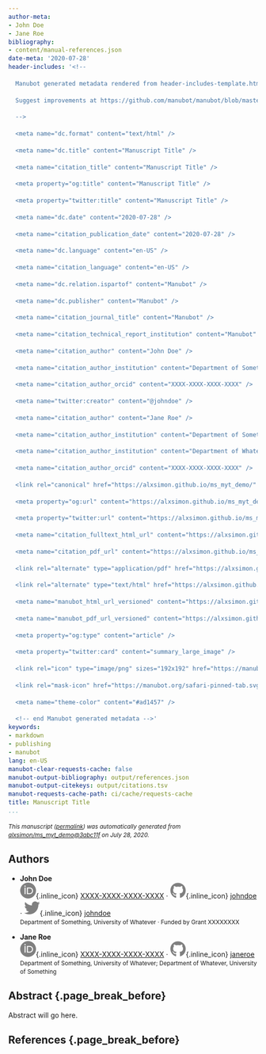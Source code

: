 ```yaml
---
author-meta:
- John Doe
- Jane Roe
bibliography:
- content/manual-references.json
date-meta: '2020-07-28'
header-includes: '<!--

  Manubot generated metadata rendered from header-includes-template.html.

  Suggest improvements at https://github.com/manubot/manubot/blob/master/manubot/process/header-includes-template.html

  -->

  <meta name="dc.format" content="text/html" />

  <meta name="dc.title" content="Manuscript Title" />

  <meta name="citation_title" content="Manuscript Title" />

  <meta property="og:title" content="Manuscript Title" />

  <meta property="twitter:title" content="Manuscript Title" />

  <meta name="dc.date" content="2020-07-28" />

  <meta name="citation_publication_date" content="2020-07-28" />

  <meta name="dc.language" content="en-US" />

  <meta name="citation_language" content="en-US" />

  <meta name="dc.relation.ispartof" content="Manubot" />

  <meta name="dc.publisher" content="Manubot" />

  <meta name="citation_journal_title" content="Manubot" />

  <meta name="citation_technical_report_institution" content="Manubot" />

  <meta name="citation_author" content="John Doe" />

  <meta name="citation_author_institution" content="Department of Something, University of Whatever" />

  <meta name="citation_author_orcid" content="XXXX-XXXX-XXXX-XXXX" />

  <meta name="twitter:creator" content="@johndoe" />

  <meta name="citation_author" content="Jane Roe" />

  <meta name="citation_author_institution" content="Department of Something, University of Whatever" />

  <meta name="citation_author_institution" content="Department of Whatever, University of Something" />

  <meta name="citation_author_orcid" content="XXXX-XXXX-XXXX-XXXX" />

  <link rel="canonical" href="https://alxsimon.github.io/ms_myt_demo/" />

  <meta property="og:url" content="https://alxsimon.github.io/ms_myt_demo/" />

  <meta property="twitter:url" content="https://alxsimon.github.io/ms_myt_demo/" />

  <meta name="citation_fulltext_html_url" content="https://alxsimon.github.io/ms_myt_demo/" />

  <meta name="citation_pdf_url" content="https://alxsimon.github.io/ms_myt_demo/manuscript.pdf" />

  <link rel="alternate" type="application/pdf" href="https://alxsimon.github.io/ms_myt_demo/manuscript.pdf" />

  <link rel="alternate" type="text/html" href="https://alxsimon.github.io/ms_myt_demo/v/3abc11f2540d84351aaccd8c1128b5a277d0c579/" />

  <meta name="manubot_html_url_versioned" content="https://alxsimon.github.io/ms_myt_demo/v/3abc11f2540d84351aaccd8c1128b5a277d0c579/" />

  <meta name="manubot_pdf_url_versioned" content="https://alxsimon.github.io/ms_myt_demo/v/3abc11f2540d84351aaccd8c1128b5a277d0c579/manuscript.pdf" />

  <meta property="og:type" content="article" />

  <meta property="twitter:card" content="summary_large_image" />

  <link rel="icon" type="image/png" sizes="192x192" href="https://manubot.org/favicon-192x192.png" />

  <link rel="mask-icon" href="https://manubot.org/safari-pinned-tab.svg" color="#ad1457" />

  <meta name="theme-color" content="#ad1457" />

  <!-- end Manubot generated metadata -->'
keywords:
- markdown
- publishing
- manubot
lang: en-US
manubot-clear-requests-cache: false
manubot-output-bibliography: output/references.json
manubot-output-citekeys: output/citations.tsv
manubot-requests-cache-path: ci/cache/requests-cache
title: Manuscript Title
...
```







<small><em>
This manuscript
([permalink](https://alxsimon.github.io/ms_myt_demo/v/3abc11f2540d84351aaccd8c1128b5a277d0c579/))
was automatically generated
from [alxsimon/ms_myt_demo@3abc11f](https://github.com/alxsimon/ms_myt_demo/tree/3abc11f2540d84351aaccd8c1128b5a277d0c579)
on July 28, 2020.
</em></small>

## Authors



+ **John Doe**<br>
    ![ORCID icon](images/orcid.svg){.inline_icon}
    [XXXX-XXXX-XXXX-XXXX](https://orcid.org/XXXX-XXXX-XXXX-XXXX)
    · ![GitHub icon](images/github.svg){.inline_icon}
    [johndoe](https://github.com/johndoe)
    · ![Twitter icon](images/twitter.svg){.inline_icon}
    [johndoe](https://twitter.com/johndoe)<br>
  <small>
     Department of Something, University of Whatever
     · Funded by Grant XXXXXXXX
  </small>

+ **Jane Roe**<br>
    ![ORCID icon](images/orcid.svg){.inline_icon}
    [XXXX-XXXX-XXXX-XXXX](https://orcid.org/XXXX-XXXX-XXXX-XXXX)
    · ![GitHub icon](images/github.svg){.inline_icon}
    [janeroe](https://github.com/janeroe)<br>
  <small>
     Department of Something, University of Whatever; Department of Whatever, University of Something
  </small>



## Abstract {.page_break_before}

Abstract will go here.


## References {.page_break_before}

<!-- Explicitly insert bibliography here -->
<div id="refs"></div>
